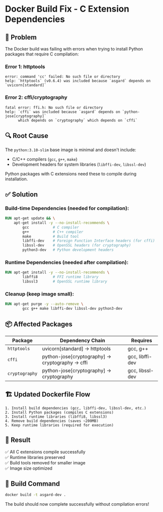 # Docker Build Fix - C Extension Dependencies

## 🐛 Problem

The Docker build was failing with errors when trying to install Python packages that require C compilation:

### Error 1: httptools
```
error: command 'cc' failed: No such file or directory
help: `httptools` (v0.6.4) was included because `asgard` depends on `uvicorn[standard]`
```

### Error 2: cffi/cryptography
```
fatal error: ffi.h: No such file or directory
help: `cffi` was included because `asgard` depends on `python-jose[cryptography]` 
      which depends on `cryptography` which depends on `cffi`
```

## 🔍 Root Cause

The `python:3.10-slim` base image is minimal and doesn't include:
- C/C++ compilers (`gcc`, `g++`, `make`)
- Development headers for system libraries (`libffi-dev`, `libssl-dev`)

Python packages with C extensions need these to compile during installation.

## ✅ Solution

### Build-time Dependencies (needed for compilation):
```dockerfile
RUN apt-get update && \
    apt-get install -y --no-install-recommends \
        gcc           # C compiler
        g++           # C++ compiler
        make          # Build tool
        libffi-dev    # Foreign Function Interface headers (for cffi)
        libssl-dev    # OpenSSL headers (for cryptography)
        python3-dev   # Python development headers
```

### Runtime Dependencies (needed after compilation):
```dockerfile
RUN apt-get install -y --no-install-recommends \
        libffi8       # FFI runtime library
        libssl3       # OpenSSL runtime library
```

### Cleanup (keep image small):
```dockerfile
RUN apt-get purge -y --auto-remove \
        gcc g++ make libffi-dev libssl-dev python3-dev
```

## 📦 Affected Packages

| Package | Dependency Chain | Requires |
|---------|-----------------|----------|
| `httptools` | uvicorn[standard] → httptools | gcc, g++ |
| `cffi` | python-jose[cryptography] → cryptography → cffi | gcc, libffi-dev |
| `cryptography` | python-jose[cryptography] → cryptography | gcc, libssl-dev |

## 🏗️ Updated Dockerfile Flow

```
1. Install build dependencies (gcc, libffi-dev, libssl-dev, etc.)
2. Install Python packages (compiles C extensions)
3. Install runtime libraries (libffi8, libssl3)
4. Remove build dependencies (saves ~200MB)
5. Keep runtime libraries (required for execution)
```

## 🎯 Result

✅ All C extensions compile successfully  
✅ Runtime libraries preserved  
✅ Build tools removed for smaller image  
✅ Image size optimized  

## 🚀 Build Command

```bash
docker build -t asgard-dev .
```

The build should now complete successfully without compilation errors!
